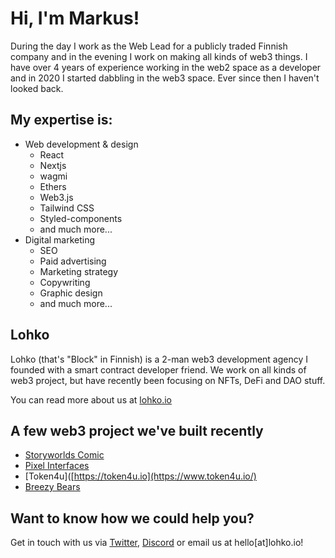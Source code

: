 # Hi, I'm Markus!

During the day I work as the Web Lead for a publicly traded Finnish company and in the evening I work on making all kinds of web3 things. I have over 4 years of experience working in the web2 space as a developer and in 2020 I started dabbling in the web3 space. Ever since then I haven't looked back.

## My expertise is:
* Web development & design
    * React
    * Nextjs
    * wagmi
    * Ethers
    * Web3.js
    * Tailwind CSS
    * Styled-components
    * and much more...
* Digital marketing
    * SEO
    * Paid advertising
    * Marketing strategy
    * Copywriting
    * Graphic design
    * and much more...

## Lohko
Lohko (that's "Block" in Finnish) is a 2-man web3 development agency I founded with a smart contract developer friend. We work on all kinds of web3 project, but have recently been focusing on NFTs, DeFi and DAO stuff.

You can read more about us at [lohko.io](https://lohko.io)

## A few web3 project we've built recently
* [Storyworlds Comic]([https://metacountryclub.io](https://mint.storyworldscomic.xyz/))
* [Pixel Interfaces](https://pixelinterfaces.com)
* [Token4u]([https://token4u.io](https://www.token4u.io/)
* [Breezy Bears](https://breezybearsmint.com)

## Want to know how we could help you?
Get in touch with us via [Twitter](https://twitter.com/lohkoio), [Discord](https://discord.gg/cN3gsGuRff) or email us at hello[at]lohko.io!
